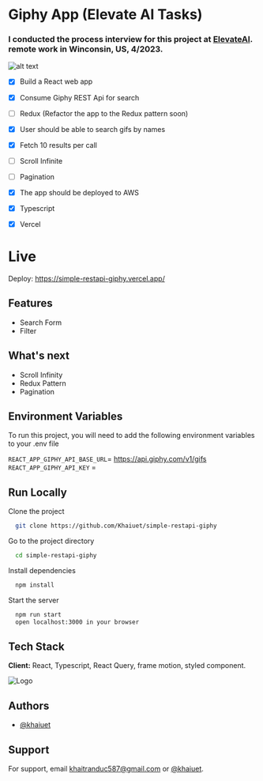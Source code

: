 
# Giphy App (Elevate AI Tasks)
### I conducted the process interview for this project at [ElevateAI](https://get-elevate.com/). remote work in Winconsin, US, 4/2023.

![alt text](https://scontent.fhan2-4.fna.fbcdn.net/v/t39.30808-6/345645691_798608508609664_3812325602202492532_n.jpg?_nc_cat=100&ccb=1-7&_nc_sid=730e14&_nc_ohc=qUBIkPKqIQMAX_ohto_&_nc_ht=scontent.fhan2-4.fna&oh=00_AfAIkMq8BH_W7crgILmzNQs1nKPgsMChrGJyxP_6F1B9LQ&oe=645EAEF5)

- [x] Build a React web app
- [x] Consume Giphy REST Api for search
- [ ] Redux (Refactor the app to the Redux pattern soon)
- [x] User should be able to search gifs by names
- [x] Fetch 10 results per call
- [ ] Scroll Infinite
- [ ] Pagination
- [x] The app should be deployed to AWS 
- [x] Typescript 
- [x] Vercel


# Live
Deploy: https://simple-restapi-giphy.vercel.app/



## Features

- Search Form
- Filter

## What's next
- Scroll Infinity
- Redux Pattern
- Pagination

## Environment Variables

To run this project, you will need to add the following environment variables to your .env file

 

`REACT_APP_GIPHY_API_BASE_URL`= https://api.giphy.com/v1/gifs 
`REACT_APP_GIPHY_API_KEY` = 



## Run Locally

Clone the project

```bash
  git clone https://github.com/Khaiuet/simple-restapi-giphy
```

Go to the project directory

```bash
  cd simple-restapi-giphy
```

Install dependencies

```bash
  npm install
```

Start the server

```bash
  npm run start
  open localhost:3000 in your browser
```
## Tech Stack 

**Client:** React, Typescript, React Query, frame motion, styled component.

![Logo](https://media.licdn.com/dms/image/C4D0BAQHaaEj67YD-vg/company-logo_200_200/0/1651056286990?e=1689811200&v=beta&t=BhQu6QNOv0ZztdIw6m1EIajUuBJ0zo5qzJROGagENXY)


## Authors

- [@khaiuet](https://www.github.com/khaiuet)


## Support

For support, email khaitranduc587@gmail.com or [@khaiuet](https://www.github.com/khaiuet).


